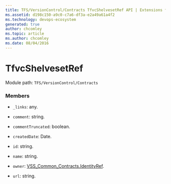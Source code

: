 ```yaml
---
title: TFS/VersionControl/Contracts TfvcShelvesetRef API | Extensions for Azure DevOps Services
ms.assetid: d198c150-a9c0-c7a6-df3a-e2a49a61a4f2
ms.technology: devops-ecosystem
generated: true
author: chcomley
ms.topic: article
ms.author: chcomley
ms.date: 08/04/2016
---
```


# TfvcShelvesetRef

Module path: `TFS/VersionControl/Contracts`


### Members

* `_links`: any. 

* `comment`: string. 

* `commentTruncated`: boolean. 

* `createdDate`: Date. 

* `id`: string. 

* `name`: string. 

* `owner`: [VSS_Common_Contracts.IdentityRef](../../../VSS/WebApi/Contracts/IdentityRef.md). 

* `url`: string. 

